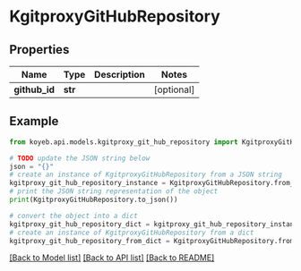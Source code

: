 # KgitproxyGitHubRepository


## Properties

Name | Type | Description | Notes
------------ | ------------- | ------------- | -------------
**github_id** | **str** |  | [optional] 

## Example

```python
from koyeb.api.models.kgitproxy_git_hub_repository import KgitproxyGitHubRepository

# TODO update the JSON string below
json = "{}"
# create an instance of KgitproxyGitHubRepository from a JSON string
kgitproxy_git_hub_repository_instance = KgitproxyGitHubRepository.from_json(json)
# print the JSON string representation of the object
print(KgitproxyGitHubRepository.to_json())

# convert the object into a dict
kgitproxy_git_hub_repository_dict = kgitproxy_git_hub_repository_instance.to_dict()
# create an instance of KgitproxyGitHubRepository from a dict
kgitproxy_git_hub_repository_from_dict = KgitproxyGitHubRepository.from_dict(kgitproxy_git_hub_repository_dict)
```
[[Back to Model list]](../README.md#documentation-for-models) [[Back to API list]](../README.md#documentation-for-api-endpoints) [[Back to README]](../README.md)


